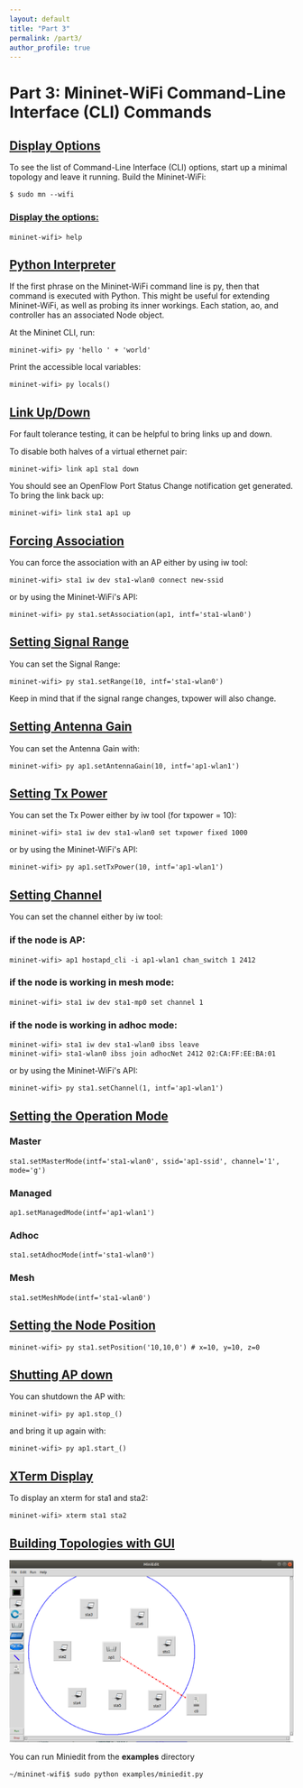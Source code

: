 ```yaml
---
layout: default
title: "Part 3"
permalink: /part3/
author_profile: true
---
```



# Part 3: Mininet-WiFi Command-Line Interface (CLI) Commands

<a id="display"></a>
## [Display Options](#display)
To see the list of Command-Line Interface (CLI) options, start up a minimal topology and leave it running. Build the Mininet-WiFi:

```
$ sudo mn --wifi
```

<a id="help"></a>
### [Display the options:](#help)
```
mininet-wifi> help
```

<a id="interpreter"></a>
## [Python Interpreter](#interpreter)
If the first phrase on the Mininet-WiFi command line is py, then that command is executed with Python. This might be useful for extending Mininet-WiFi, as well as probing its inner workings. Each station, ao, and controller has an associated Node object.

At the Mininet CLI, run:
```
mininet-wifi> py 'hello ' + 'world'
```

Print the accessible local variables:
```
mininet-wifi> py locals()
```

<a id="updown"></a>
## [Link Up/Down](#updown)
For fault tolerance testing, it can be helpful to bring links up and down.

To disable both halves of a virtual ethernet pair:
```
mininet-wifi> link ap1 sta1 down
```

You should see an OpenFlow Port Status Change notification get generated. To bring the link back up:
```
mininet-wifi> link sta1 ap1 up
```

<a id="forcing"></a>
## [Forcing Association](#forcing)

You can force the association with an AP either by using iw tool:
```
mininet-wifi> sta1 iw dev sta1-wlan0 connect new-ssid
```

or by using the Mininet-WiFi's API:
```
mininet-wifi> py sta1.setAssociation(ap1, intf='sta1-wlan0')
```

<a id="range"></a>
## [Setting Signal Range](#range)
You can set the Signal Range:

```
mininet-wifi> py sta1.setRange(10, intf='sta1-wlan0')
```

Keep in mind that if the signal range changes, txpower will also change.

<a id="antennagain"></a>
## [Setting Antenna Gain](#antennagain)
You can set the Antenna Gain with:

```
mininet-wifi> py ap1.setAntennaGain(10, intf='ap1-wlan1')
```

<a id="txpower"></a>
## [Setting Tx Power](#txpower)
You can set the Tx Power either by iw tool (for txpower = 10):
```
mininet-wifi> sta1 iw dev sta1-wlan0 set txpower fixed 1000
```
or by using the Mininet-WiFi's API:

```
mininet-wifi> py ap1.setTxPower(10, intf='ap1-wlan1')
```

<a id="channel"></a>
## [Setting Channel](#channel)
You can set the channel either by iw tool:  
### if the node is AP:
```
mininet-wifi> ap1 hostapd_cli -i ap1-wlan1 chan_switch 1 2412
```
### if the node is working in mesh mode:
```
mininet-wifi> sta1 iw dev sta1-mp0 set channel 1
```
### if the node is working in adhoc mode:
```
mininet-wifi> sta1 iw dev sta1-wlan0 ibss leave
mininet-wifi> sta1-wlan0 ibss join adhocNet 2412 02:CA:FF:EE:BA:01
```
or by using the Mininet-WiFi's API:
```
mininet-wifi> py sta1.setChannel(1, intf='ap1-wlan1')
```

<a id="mode"></a>
## [Setting the Operation Mode](#mode)

### Master
```
sta1.setMasterMode(intf='sta1-wlan0', ssid='ap1-ssid', channel='1', mode='g')
```

### Managed
```
ap1.setManagedMode(intf='ap1-wlan1')
```

### Adhoc
```
sta1.setAdhocMode(intf='sta1-wlan0')
```

### Mesh
```
sta1.setMeshMode(intf='sta1-wlan0')
```

<a id="position"></a>
## [Setting the Node Position](#position)
```
mininet-wifi> py sta1.setPosition('10,10,0') # x=10, y=10, z=0
```

<a id="apshutdown"></a>
## [Shutting AP down](#apshutdown)
You can shutdown the AP with:
```
mininet-wifi> py ap1.stop_()
```
and bring it up again with:

```
mininet-wifi> py ap1.start_()
```

<a id="xterm"></a>
## [XTerm Display](#xterm)

To display an xterm for sta1 and sta2:
```
mininet-wifi> xterm sta1 sta2
```

<a id="miniedit"></a>
## [Building Topologies with GUI](#miniedit)

![Branching](https://github.com/mininet-wifi/mininet-wifi.github.io/blob/master/assets/img/miniedit.png?raw=true)

You can run Miniedit from the __examples__ directory

```
~/mininet-wifi$ sudo python examples/miniedit.py
```